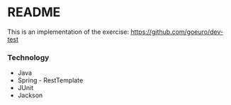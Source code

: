 # README #

This is an implementation of the exercise: https://github.com/goeuro/dev-test

### Technology ###

* Java
* Spring - RestTemplate
* JUnit
* Jackson